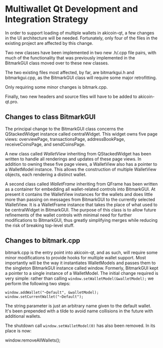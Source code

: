 Multiwallet Qt Development and Integration Strategy
===================================================

In order to support loading of multiple wallets in akicoin-qt, a few changes in the UI architecture will be needed.
Fortunately, only four of the files in the existing project are affected by this change.

Two new classes have been implemented in two new .h/.cpp file pairs, with much of the functionality that was previously
implemented in the BitmarkGUI class moved over to these new classes.

The two existing files most affected, by far, are bitmarkgui.h and bitmarkgui.cpp, as the BitmarkGUI class will require
some major retrofitting.

Only requiring some minor changes is bitmark.cpp.

Finally, two new headers and source files will have to be added to akicoin-qt.pro.

Changes to class BitmarkGUI
---------------------------
The principal change to the BitmarkGUI class concerns the QStackedWidget instance called centralWidget.
This widget owns five page views: overviewPage, transactionsPage, addressBookPage, receiveCoinsPage, and sendCoinsPage.

A new class called *WalletView* inheriting from QStackedWidget has been written to handle all renderings and updates of
these page views. In addition to owning these five page views, a WalletView also has a pointer to a WalletModel instance.
This allows the construction of multiple WalletView objects, each rendering a distinct wallet.

A second class called *WalletFrame* inheriting from QFrame has been written as a container for embedding all wallet-related
controls into BitmarkGUI. At present it contains the WalletView instances for the wallets and does little more than passing on messages
from BitmarkGUI to the currently selected WalletView. It is a WalletFrame instance
that takes the place of what used to be centralWidget in BitmarkGUI. The purpose of this class is to allow future
refinements of the wallet controls with minimal need for further modifications to BitmarkGUI, thus greatly simplifying
merges while reducing the risk of breaking top-level stuff.

Changes to bitmark.cpp
----------------------
bitmark.cpp is the entry point into akicoin-qt, and as such, will require some minor modifications to provide hooks for
multiple wallet support. Most importantly will be the way it instantiates WalletModels and passes them to the
singleton BitmarkGUI instance called window. Formerly, BitmarkGUI kept a pointer to a single instance of a WalletModel.
The initial change required is very simple: rather than calling `window.setWalletModel(&walletModel);` we perform the
following two steps:

	window.addWallet("~Default", &walletModel);
	window.setCurrentWallet("~Default");

The string parameter is just an arbitrary name given to the default wallet. It's been prepended with a tilde to avoid name collisions in the future with additional wallets.

The shutdown call `window.setWalletModel(0)` has also been removed. In its place is now:

window.removeAllWallets();
